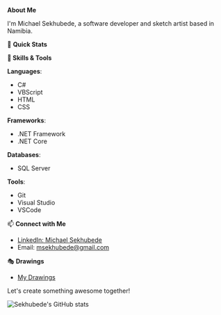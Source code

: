 **About Me**

I'm Michael Sekhubede, a software developer and sketch artist based in Namibia.

🚀 **Quick Stats**

**💼 Skills & Tools**

**Languages**: 
- C#
- VBScript
- HTML
- CSS

**Frameworks**:
- .NET Framework
- .NET Core

**Databases**:
- SQL Server

**Tools**:
- Git
- Visual Studio
- VSCode

📫 **Connect with Me**

- [LinkedIn: Michael Sekhubede](https://www.linkedin.com/in/michael-sekhubede)
- Email: msekhubede@gmail.com

🎭 **Drawings**
- [My Drawings](https://msekhubede.wordpress.com/)

Let's create something awesome together!



![Sekhubede's GitHub stats](https://github-readme-stats.vercel.app/api?username=sekhubede&show_icons=true&theme=transparent)